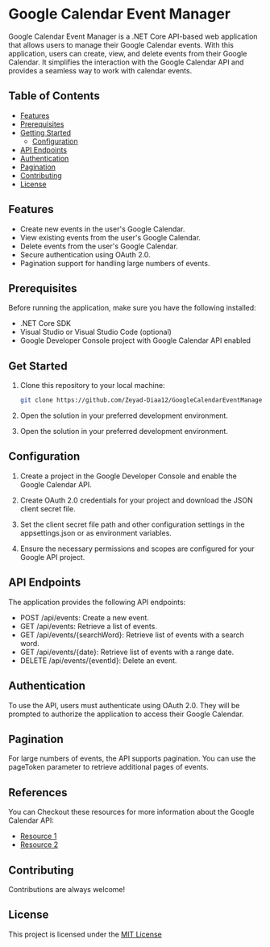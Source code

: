
# Google Calendar Event Manager

Google Calendar Event Manager is a .NET Core API-based web application that allows users to manage their Google Calendar events. With this application, users can create, view, and delete events from their Google Calendar. It simplifies the interaction with the Google Calendar API and provides a seamless way to work with calendar events.



## Table of Contents
- [Features](#features)
- [Prerequisites](#prerequisites)
- [Getting Started](#getting-started)
  - [Configuration](#configuration)
- [API Endpoints](#api-endpoints)
- [Authentication](#authentication)
- [Pagination](#pagination)
- [Contributing](#contributing)
- [License](#license)
## Features

- Create new events in the user's Google Calendar.
- View existing events from the user's Google Calendar.
- Delete events from the user's Google Calendar.
- Secure authentication using OAuth 2.0.
- Pagination support for handling large numbers of events.
## Prerequisites

Before running the application, make sure you have the following installed:

- .NET Core SDK
- Visual Studio or Visual Studio Code (optional)
- Google Developer Console project with Google Calendar API enabled
## Get Started
1. Clone this repository to your local machine:

   ```bash
   git clone https://github.com/Zeyad-Diaa12/GoogleCalendarEventManagergit
   
2. Open the solution in your preferred development environment.
3. Open the solution in your preferred development environment.
## Configuration
1. Create a project in the Google Developer Console and enable the Google Calendar API.

2. Create OAuth 2.0 credentials for your project and download the JSON client secret file.

3. Set the client secret file path and other configuration settings in the appsettings.json or as environment variables.

4. Ensure the necessary permissions and scopes are configured for your Google API project.
## API Endpoints
The application provides the following API endpoints:

- POST /api/events: Create a new event.
- GET /api/events: Retrieve a list of events.
- GET /api/events/{searchWord}: Retrieve list of events with a search word.
- GET /api/events/{date}: Retrieve list of events with a range date.
- DELETE /api/events/{eventId}: Delete an event.
## Authentication

To use the API, users must authenticate using OAuth 2.0. They will be prompted to authorize the application to access their Google Calendar.
## Pagination

For large numbers of events, the API supports pagination. You can use the pageToken parameter to retrieve additional pages of events.

## References

You can Checkout these resources for more information about the Google Calendar API:
- [Resource 1](https://developers.google.com/api-client-library/dotnet/apis/calendar/v3)
- [Resource 2](https://www.c-sharpcorner.com/article/google-calendar-api-integration-with-net-core/)
## Contributing

Contributions are always welcome!


## License

This project is licensed under the [MIT License](https://choosealicense.com/licenses/mit/)

